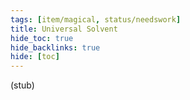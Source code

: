 ```yaml
---
tags: [item/magical, status/needswork]
title: Universal Solvent
hide_toc: true
hide_backlinks: true
hide: [toc]
---
```


(stub)
